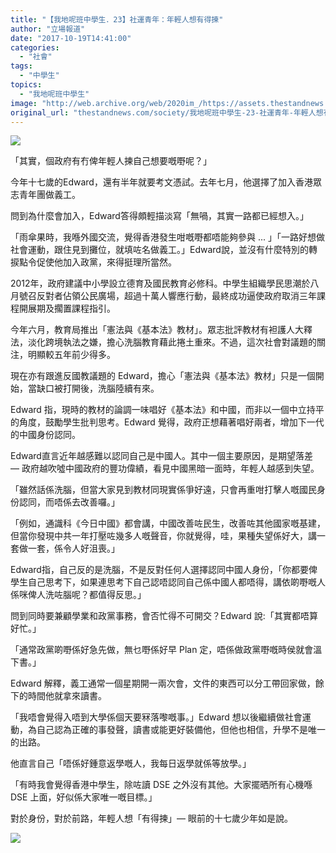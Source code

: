 ```yaml
---
title: "【我地呢班中學生．23】社運青年：年輕人想有得揀"
author: "立場報道"
date: "2017-10-19T14:41:00"
categories:
  - "社會"
tags:
  - "中學生"
topics:
  - "我地呢班中學生"
image: "http://web.archive.org/web/2020im_/https://assets.thestandnews.com/media/photos/edward-25_KyAsF.png"
original_url: "thestandnews.com/society/我地呢班中學生-23-社運青年-年輕人想有得揀"
---
```

![](http://web.archive.org/web/2020im_/https://assets.thestandnews.com/media/photos/edward-25_KyAsF.png)

「其實，個政府有冇俾年輕人揀自己想要嘅嘢呢？」

今年十七歲的Edward，還有半年就要考文憑試。去年七月，他選擇了加入香港眾志青年團做義工。

問到為什麼會加入，Edward答得頗輕描淡寫「無喎，其實一路都已經想入。」

「雨傘果時，我喺外國交流，覺得香港發生咁嘅嘢都唔能夠參與 ... 」「一路好想做社會運動，跟住見到攤位，就填咗名做義工。」Edward說，並沒有什麼特別的轉捩點令促使他加入政黨，來得挺理所當然。

2012年，政府建議中小學設立德育及國民教育必修科。中學生組織學民思潮於八月號召反對者佔領公民廣場，超過十萬人響應行動，最終成功逼使政府取消三年課程開展期及擱置課程指引。

今年六月，教育局推出「憲法與《基本法》教材」。眾志批評教材有袒護人大釋法，淡化跨境執法之嫌，擔心洗腦教育藉此捲土重來。不過，這次社會對議題的關注，明顯較五年前少得多。

現在亦有跟進反國教議題的 Edward，擔心「憲法與《基本法》教材」只是一個開始，當缺口被打開後，洗腦陸續有來。

Edward 指，現時的教材的論調一味唱好《基本法》和中國，而非以一個中立持平的角度，鼓勵學生批判思考。Edward 覺得，政府正想藉著唱好兩者，增加下一代的中國身份認同。

Edward直言近年越感難以認同自己是中國人。其中一個主要原因，是期望落差 — 政府越吹噓中國政府的豐功偉績，看見中國黑暗一面時，年輕人越感到失望。

「雖然話係洗腦，但當大家見到教材同現實係爭好遠，只會再重咁打擊人嘅國民身份認同，而唔係去改善囉。」

「例如，通識科《今日中國》都會講，中國改善咗民生，改善咗其他國家嘅基建，但當你發現中共一年打壓咗幾多人嘅聲音，你就覺得，哇，果種失望係好大，講一套做一套，係令人好沮喪。」

Edward指，自己反的是洗腦，不是反對任何人選擇認同中國人身份，「你都要俾學生自己思考下，如果連思考下自己認唔認同自己係中國人都唔得，講依啲嘢嘅人係咪俾人洗咗腦呢？都值得反思。」

問到同時要兼顧學業和政黨事務，會否忙得不可開交？Edward 說:「其實都唔算好忙。」

「通常政黨啲嘢係好急先做，無乜嘢係好早 Plan 定，唔係做政黨嘢嘅時侯就會溫下書。」

Edward 解釋，義工通常一個星期開一兩次會，文件的東西可以分工帶回家做，餘下的時間他就拿來讀書。

「我唔會覺得入唔到大學係個天要冧落嚟嘅事。」Edward 想以後繼續做社會運動，為自己認為正確的事發聲，讀書或能更好裝備他，但他也相信，升學不是唯一的出路。

他直言自己「唔係好鍾意返學嘅人，我每日返學就係等放學。」

「有時我會覺得香港中學生，除咗讀 DSE 之外沒有其他。大家擺晒所有心機喺 DSE 上面，好似係大家唯一嘅目標。」

對於身份，對於前路，年輕人想「有得揀」— 眼前的十七歲少年如是說。

![](http://web.archive.org/web/2020im_/https://assets.thestandnews.com/media/photos/IMG_3028_SjWOb.png)